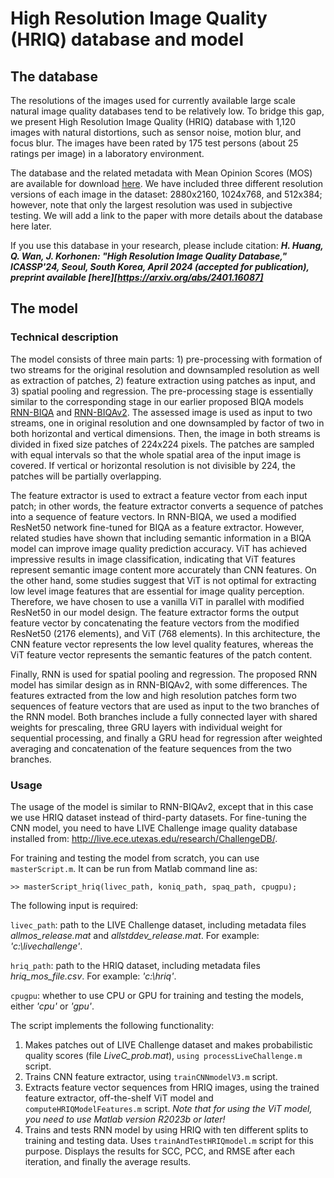 # High Resolution Image Quality (HRIQ) database and model

## The database
The resolutions of the images used for currently available large scale natural image quality databases tend to be relatively low. To bridge this gap, we present High Resolution Image Quality (HRIQ) database with 1,120 images with natural distortions, such as sensor noise, motion blur, and focus blur. The images have been rated by 175 test persons (about 25 ratings per image) in a laboratory environment.

The database and the related metadata with Mean Opinion Scores (MOS) are available for download [here](https://drive.google.com/drive/folders/1TUaAD0pQMZjJInDpWd_apYXh3kDF6ydA). We have included three different resolution versions of each image in the dataset: 2880x2160, 1024x768, and 512x384; however, note that only the largest resolution was used in subjective testing. We will add a link to the paper with more details about the database here later.

If you use this database in your research, please include citation: ***H. Huang, Q. Wan, J. Korhonen: "High Resolution Image Quality Database," ICASSP'24, Seoul, South Korea, April 2024 (accepted for publication), preprint available [here][https://arxiv.org/abs/2401.16087]*** 

## The model

### Technical description
The model consists of three main parts: 1) pre-processing with formation of two streams for the original resolution and downsampled resolution as well as extraction of patches, 2) feature extraction using patches as input, and 3) spatial pooling and regression. The pre-processing stage is essentially similar to the corresponding stage in our earlier proposed BIQA models [RNN-BIQA](https://github.com/jarikorhonen/rnnbiqa) and [RNN-BIQAv2](https://github.com/jarikorhonen/rnnbiqav2). The assessed image is used as input to two streams, one in original resolution and one downsampled by factor of two in both horizontal and vertical dimensions. Then, the image in both streams is divided in fixed size patches of 224x224 pixels. The patches are sampled with equal intervals so that the whole spatial area of the input image is covered. If vertical or horizontal resolution is not divisible by 224, the patches will be partially overlapping.

The feature extractor is used to extract a feature vector from each input patch; in other words, the feature extractor converts a sequence of patches into a sequence of feature vectors. In RNN-BIQA, we used a modified ResNet50 network fine-tuned for BIQA as a feature extractor. However, related studies have shown that including semantic information in a BIQA model can improve image quality prediction accuracy. ViT has achieved impressive results in image classification, indicating that ViT features represent semantic image content more accurately than CNN features. On the other hand, some studies suggest that ViT is not optimal for extracting low level image features that are essential for image quality perception. Therefore, we have chosen to use a vanilla ViT in parallel with modified ResNet50 in our model design. The feature extractor forms the output feature vector by concatenating the feature vectors from the modified ResNet50 (2176 elements), and ViT (768 elements). In this architecture, the CNN feature vector represents the low level quality features, whereas the ViT feature vector represents the semantic features of the patch content.  

Finally, RNN is used for spatial pooling and regression. The proposed RNN model has similar design as in RNN-BIQAv2, with some differences. The features extracted from the low and high resolution patches form two sequences of feature vectors that are used as input to the two branches of the RNN model. Both branches include a fully connected layer with shared weights for prescaling, three GRU layers with individual weight for sequential processing, and finally a GRU head for regression after weighted averaging and concatenation of the feature sequences from the two branches.

### Usage
The usage of the model is similar to RNN-BIQAv2, except that in this case we use HRIQ dataset instead of third-party datasets. For fine-tuning the CNN model, you need to have LIVE Challenge image quality database installed from: http://live.ece.utexas.edu/research/ChallengeDB/.

For training and testing the model from scratch, you can use `masterScript.m`. It can be run from 
Matlab command line as:

```
>> masterScript_hriq(livec_path, koniq_path, spaq_path, cpugpu);
```

The following input is required:

`livec_path`: path to the LIVE Challenge dataset, including metadata files _allmos_release.mat_ and 
_allstddev_release.mat_. For example: _'c:\\livechallenge'_.

`hriq_path`: path to the HRIQ dataset, including metadata files _hriq_mos_file.csv_. For example: _'c:\\hriq'_.

`cpugpu`: whether to use CPU or GPU for training and testing the models, either _'cpu'_ or _'gpu'_.

The script implements the following functionality:

1) Makes patches out of LIVE Challenge dataset and makes probabilistic quality scores (file 
_LiveC_prob.mat_), `using processLiveChallenge.m` script.
3) Trains CNN feature extractor, using `trainCNNmodelV3.m` script.
4) Extracts feature vector sequences from HRIQ images, using the trained
feature extractor, off-the-shelf ViT model and `computeHRIQModelFeatures.m` script. *Note that for using the ViT model, you need to use Matlab version R2023b or later!* 
5) Trains and tests RNN model by using HRIQ with ten different splits to training and testing data. Uses `trainAndTestHRIQmodel.m` script for this purpose. Displays the results for SCC, PCC, and RMSE after each iteration, and finally the average results.
